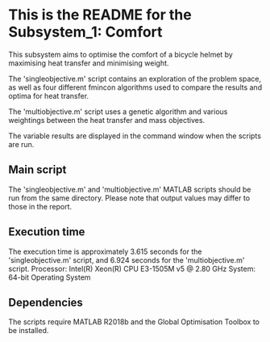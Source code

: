 This is the README for the Subsystem_1: Comfort
=======

This subsystem aims to optimise the comfort of a bicycle helmet by maximising heat transfer and minimising weight.

The 'singleobjective.m' script contains an exploration of the problem space, as well as four different fmincon algorithms used to compare the results and optima for heat transfer.

The 'multiobjective.m' script uses a genetic algorithm and various weightings between the heat transfer and mass objectives.

The variable results are displayed in the command window when the scripts are run.


Main script 
-------
The 'singleobjective.m' and 'multiobjective.m' MATLAB scripts should be run from the same directory. Please note that output values may differ to those in the report.


Execution time
-------
The execution time is approximately 3.615 seconds for the 'singleobjective.m' script, and 6.924 seconds for the 'multiobjective.m' script.
Processor: Intel(R) Xeon(R) CPU E3-1505M v5 @ 2.80 GHz
System: 64-bit Operating System


Dependencies
-------
The scripts require MATLAB R2018b and the Global Optimisation Toolbox to be installed.
